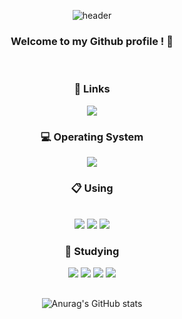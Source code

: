 <div align="center">
  
![header](https://capsule-render.vercel.app/api?type=waving&color=auto&height=300&section=header&text=Sangbong%20Kim&fontSize=90)
### Welcome to my Github profile ! 👋

<br/>

### 🔗 Links
<a href="https://www.instagram.com/sanggnob/"><img src="https://img.shields.io/badge/Instagram-E4405F.svg?style=for-the-badge&logo=Instagram&logoColor=white" /></a>

### 💻 Operating System
<img src="https://img.shields.io/badge/Windows%2011-0078D4.svg?style=for-the-badge&logo=Windows-11&logoColor=white" />

### 📋 Using
<br/>
<img src="https://img.shields.io/badge/Dart-0175C2.svg?style=for-the-badge&logo=Dart&logoColor=white" />
<img src="https://img.shields.io/badge/Flutter-02569B.svg?style=for-the-badge&logo=Flutter&logoColor=white" />
<img src="https://img.shields.io/badge/Python-3776AB.svg?style=for-the-badge&logo=Python&logoColor=white" />

<br />

### 📝 Studying
<img src="https://img.shields.io/badge/Julia-9558B2.svg?style=for-the-badge&logo=Julia&logoColor=white" />
<img src="https://img.shields.io/badge/React-61DAFB.svg?style=for-the-badge&logo=React&logoColor=black" />
<img src="https://img.shields.io/badge/TypeScript-3178C6.svg?style=for-the-badge&logo=TypeScript&logoColor=white" />
<img src="https://img.shields.io/badge/Python-3776AB.svg?style=for-the-badge&logo=Python&logoColor=white" />

<br />

## 

![Anurag's GitHub stats](https://github-readme-stats.vercel.app/api?username=ksbong&show_icons=true&theme=radical)


<!--
**ksbong/ksbong** is a ✨ _special_ ✨ repository because its `README.md` (this file) appears on your GitHub profile.

Here are some ideas to get you started:

- 🔭 I’m currently working on ...
- 🌱 I’m currently learning ...
- 👯 I’m looking to collaborate on ...
- 🤔 I’m looking for help with ...
- 💬 Ask me about ...
- 📫 How to reach me: ...
- 😄 Pronouns: ...
- ⚡ Fun fact: ...
-->

</div>
